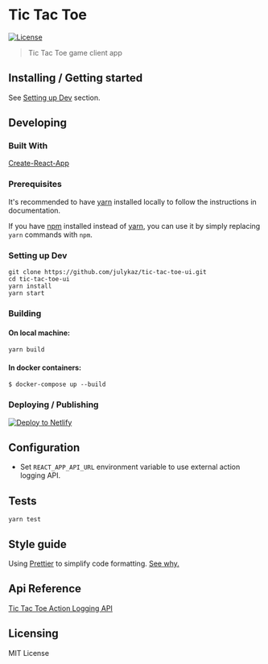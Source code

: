 # Tic Tac Toe

[![License][license-badge]][license-url]

> Tic Tac Toe game client app

## Installing / Getting started

See [Setting up Dev](#setting-up-dev) section.

## Developing

### Built With

[Create-React-App](https://facebook.github.io/create-react-app/)

### Prerequisites

It's recommended to have [yarn](https://yarnpkg.com/) installed locally to follow the instructions in documentation.

If you have [npm](https://www.npmjs.com/get-npm) installed instead of [yarn](https://yarnpkg.com/),
you can use it by simply replacing `yarn` commands with `npm`.

### Setting up Dev

```shell
git clone https://github.com/julykaz/tic-tac-toe-ui.git
cd tic-tac-toe-ui
yarn install
yarn start
```

### Building

#### On local machine:

```shell
yarn build
```

#### In docker containers:

```shell
$ docker-compose up --build
```

### Deploying / Publishing

[![Deploy to Netlify](https://www.netlify.com/img/deploy/button.svg)](https://app.netlify.com/start/deploy?repository=https://github.com/julykaz/tic-tac-toe-ui)

## Configuration

* Set `REACT_APP_API_URL` environment variable to use external action logging API.

## Tests

```shell
yarn test
```

## Style guide

Using [Prettier](https://prettier.io/) to simplify code formatting. [See why.](https://prettier.io/docs/en/why-prettier.html)

## Api Reference

[Tic Tac Toe Action Logging API](https://github.com/julykaz/tic-tac-toe-api)

## Licensing

MIT License

[license-badge]: https://img.shields.io/github/license/robertoachar/docker-express-mongodb.svg
[license-url]: https://opensource.org/licenses/MIT
